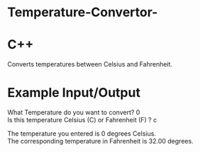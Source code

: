 # Temperature-Convertor-
# C++
Converts temperatures between Celsius and Fahrenheit.
# Example Input/Output
What Temperature do you want to convert? 0                                                               
Is this temperature Celsius (C) or Fahrenheit (F) ? c                                                    
                                                                                                         
The temperature you entered is 0 degrees Celsius.                                                        
The corresponding temperature in Fahrenheit is 32.00 degrees.
